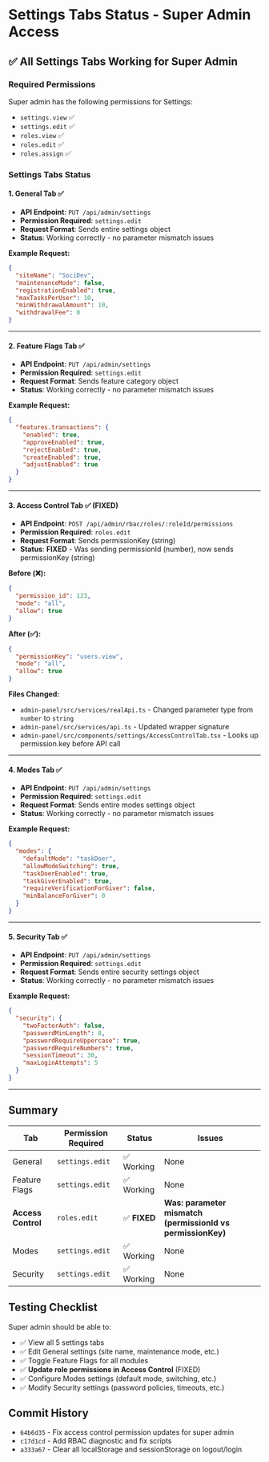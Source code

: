 # Settings Tabs Status - Super Admin Access

## ✅ All Settings Tabs Working for Super Admin

### Required Permissions
Super admin has the following permissions for Settings:
- `settings.view` ✅
- `settings.edit` ✅
- `roles.view` ✅
- `roles.edit` ✅
- `roles.assign` ✅

### Settings Tabs Status

#### 1. General Tab ✅
- **API Endpoint**: `PUT /api/admin/settings`
- **Permission Required**: `settings.edit`
- **Request Format**: Sends entire settings object
- **Status**: Working correctly - no parameter mismatch issues

**Example Request:**
```json
{
  "siteName": "SociDev",
  "maintenanceMode": false,
  "registrationEnabled": true,
  "maxTasksPerUser": 10,
  "minWithdrawalAmount": 10,
  "withdrawalFee": 0
}
```

---

#### 2. Feature Flags Tab ✅
- **API Endpoint**: `PUT /api/admin/settings`
- **Permission Required**: `settings.edit`
- **Request Format**: Sends feature category object
- **Status**: Working correctly - no parameter mismatch issues

**Example Request:**
```json
{
  "features.transactions": {
    "enabled": true,
    "approveEnabled": true,
    "rejectEnabled": true,
    "createEnabled": true,
    "adjustEnabled": true
  }
}
```

---

#### 3. Access Control Tab ✅ (FIXED)
- **API Endpoint**: `POST /api/admin/rbac/roles/:roleId/permissions`
- **Permission Required**: `roles.edit`
- **Request Format**: Sends permissionKey (string)
- **Status**: **FIXED** - Was sending permissionId (number), now sends permissionKey (string)

**Before (❌):**
```json
{
  "permission_id": 123,
  "mode": "all",
  "allow": true
}
```

**After (✅):**
```json
{
  "permissionKey": "users.view",
  "mode": "all",
  "allow": true
}
```

**Files Changed:**
- `admin-panel/src/services/realApi.ts` - Changed parameter type from `number` to `string`
- `admin-panel/src/services/api.ts` - Updated wrapper signature
- `admin-panel/src/components/settings/AccessControlTab.tsx` - Looks up permission.key before API call

---

#### 4. Modes Tab ✅
- **API Endpoint**: `PUT /api/admin/settings`
- **Permission Required**: `settings.edit`
- **Request Format**: Sends entire modes settings object
- **Status**: Working correctly - no parameter mismatch issues

**Example Request:**
```json
{
  "modes": {
    "defaultMode": "taskDoer",
    "allowModeSwitching": true,
    "taskDoerEnabled": true,
    "taskGiverEnabled": true,
    "requireVerificationForGiver": false,
    "minBalanceForGiver": 0
  }
}
```

---

#### 5. Security Tab ✅
- **API Endpoint**: `PUT /api/admin/settings`
- **Permission Required**: `settings.edit`
- **Request Format**: Sends entire security settings object
- **Status**: Working correctly - no parameter mismatch issues

**Example Request:**
```json
{
  "security": {
    "twoFactorAuth": false,
    "passwordMinLength": 8,
    "passwordRequireUppercase": true,
    "passwordRequireNumbers": true,
    "sessionTimeout": 30,
    "maxLoginAttempts": 5
  }
}
```

---

## Summary

| Tab | Permission Required | Status | Issues |
|-----|-------------------|--------|--------|
| General | `settings.edit` | ✅ Working | None |
| Feature Flags | `settings.edit` | ✅ Working | None |
| **Access Control** | `roles.edit` | ✅ **FIXED** | **Was: parameter mismatch (permissionId vs permissionKey)** |
| Modes | `settings.edit` | ✅ Working | None |
| Security | `settings.edit` | ✅ Working | None |

## Testing Checklist

Super admin should be able to:
- ✅ View all 5 settings tabs
- ✅ Edit General settings (site name, maintenance mode, etc.)
- ✅ Toggle Feature Flags for all modules
- ✅ **Update role permissions in Access Control** (FIXED)
- ✅ Configure Modes settings (default mode, switching, etc.)
- ✅ Modify Security settings (password policies, timeouts, etc.)

## Commit History
- `64b6d35` - Fix access control permission updates for super admin
- `c17d1cd` - Add RBAC diagnostic and fix scripts
- `a333a67` - Clear all localStorage and sessionStorage on logout/login

